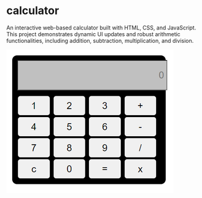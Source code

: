 # calculator
An interactive web-based calculator built with HTML, CSS, and JavaScript. This project demonstrates dynamic UI updates and robust arithmetic functionalities, including addition, subtraction, multiplication, and division. <br>

![Calculator](calculator.png)
